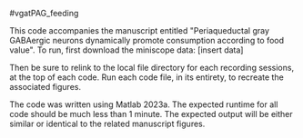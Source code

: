 #vgatPAG_feeding

This code accompanies the manuscript entitled "Periaqueductal gray GABAergic neurons dynamically promote consumption according to food value". To run, first download the miniscope data: [insert data]

Then be sure to relink to the local file directory for each recording sessions, at the top of each code. Run each code file, in its entirety, to recreate the associated figures.

The code was written using Matlab 2023a. The expected runtime for all code should be much less than 1 minute. The expected output will be either similar or identical to the related manuscript figures.

